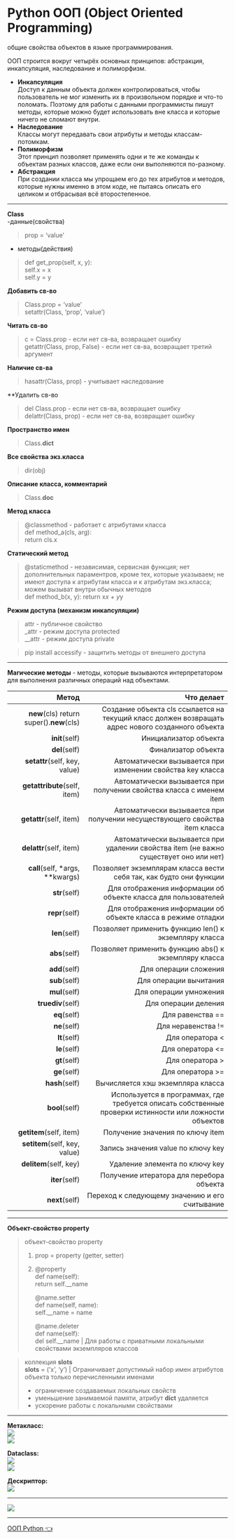 # Python ООП  (Object Oriented Programming)  
общие свойства объектов в языке программирования.  

ООП строится вокруг четырёх основных принципов: абстракция, инкапсуляция, наследование и полиморфизм.  
- **Инкапсуляция**  
Доступ к данным объекта должен контролироваться, чтобы пользователь не мог изменить их в произвольном порядке и что-то поломать. Поэтому для работы с данными программисты пишут методы, которые можно будет использовать вне класса и которые ничего не сломают внутри.  
- **Наследование**  
Классы могут передавать свои атрибуты и методы классам-потомкам.  
- **Полиморфизм**    
Этот принцип позволяет применять одни и те же команды к объектам разных классов, даже если они выполняются по-разному.    
- **Абстракция**    
При создании класса мы упрощаем его до тех атрибутов и методов, которые нужны именно в этом коде, не пытаясь описать его целиком и отбрасывая всё второстепенное.    
____  

**Class**   
-данные(свойства)   
> prop = ‘value’  
- методы(действия)   
> def get_prop(self, x, y):  
>   self.x = x  
>    self.y = y  
>  

**Добавить св-во**  
>  Сlass.prop = ‘value’  
>  setattr(Class, ‘prop’, ‘value’)  

**Читать св-во**  
>  c = Сlass.prop   - если нет св-ва, возвращает ошибку  
> getattr(Class, prop, False)  - если нет св-ва, возвращает третий аргумент  

**Наличие св-ва**  
>  hasattr(Class, prop)   - учитывает наследование  
 
**Удалить св-во  
>  del Сlass.prop   - если нет св-ва, возвращает ошибку  
>  delattr(Class, prop)  - если нет св-ва, возвращает ошибку  

**Пространство имен**  
>  Class.__dict__  

**Все свойства экз.класса**  
>  dir(obj)  

**Описание класса, комментарий**  
>  Class.__doc__  

**Метод класса**  
> @classmethod - работает с атрибутами класса  
> def method_a(cls, arg):  
>     return cls.x  
>   

**Статический метод**  
> @staticmethod  - независимая, сервисная функция; нет дополнительных параментров, кроме тех, которые указываем; не имеют доступа к атрибутам класса и к атрибутам экз.класса; можем вызыват внутри обычных методов  
> def method_b(x, y):
>     return x*x + y*y
>   

**Режим доступа (механизм инкапсуляции)** 
>  attr  - публичное свойство  
>  _attr  - режим доступа protected  
>  __attr  - режим доступа private  

> pip install accessify - защитить методы от внешнего доступа
____  

**Магические методы** - методы, которые вызываются интерпретатором для выполнения различных операций над объектами.  

| Метод |	Что делает |
|----------------:|----------------:|
|  __new__(cls)   return super().__new__(cls)  |  Создание объекта cls ссылается на текущий класс должен возвращать адрес нового созданного объекта   |
| __init__(self) | Инициализатор объекта |  
| __del__(self) | Финализатор объекта |  
| __setattr__(self, key, value) | Автоматически вызывается при изменении свойства key класса |  
| __getattribute__(self, item) | Автоматически вызывается при получении свойства класса с именем item |  
| __getattr__(self, item) | Автоматически вызывается при получении несуществующего свойства item класса |  
| __delattr__(self, item) | Автоматически вызывается при удалении свойства item (не важно существует оно или нет) |  
| __сall__(self, *args, **kwargs) | Позволяет экземплярам класса вести себя так, как будто они функции |  
| __str__(self) | Для отображения информации об объекте класса для пользователей |  
| __repr__(self) | Для отображения информации об объекте класса в режиме отладки |  
| __len__(self) | Позволяет применить функцию len() к экземпляру класса |  
| __abs__(self) | Позволяет применить функцию abs() к экземпляру класса |  
| __add__(self) | Для операции сложения |  
| __sub__(self) | Для операции вычитания |  
| __mul__(self) | Для операции умножения |  
| __truediv__(self) | Для операции деления |  
| __eq__(self) | Для равенства == |  
| __ne__(self) | Для неравенства != |  
| __lt__(self) | Для оператора < |  
| __le__(self) | Для оператора <= |  
| __gt__(self) | Для оператора > |  
| __ge__(self) | Для оператора >= |  
| __hash__(self) | Вычисляется хэш экземпляра класса |  
| __bool__(self) | Используется в программах, где требуется описать собственные проверки истинности или ложности объектов |  
| __getitem__(self, item) | Получение значения по ключу item | 
| __setitem__(self, key, value) | Запись значения value по ключу key |  
| __delitem__(self, key) | Удаление элемента по ключу key |  
| __iter__(self) | Получение итератора для перебора объекта | 
| __next__(self) | Переход к следующему значению и его считывание |  

____  

**Oбъект-свойство property**    
> объект-свойство property  
> 1. prop = property (getter, setter)  
>  
> 2. @property  
>    def name(self):  
>          return self.__name  
>
>    @name.setter  
>    def name(self, name):  
>          self.__name = name  
>
>    @name.deleter  
>     def name(self):  
>           del self.__name |  Для работы с приватными локальными свойствами экземпляров классов  
     
> коллекция  __slots__  
> __slots__ = (’x’, ‘y’) | Ограничивает допустимый набор имен атрибутов объекта только перечисленными именами  
> - ограничение создаваемых локальных свойств  
> - уменьшение занимаемой памяти, атрибут __dict__ удаляется  
> - ускорение работы с локальными свойствами     
____  

**Метакласс:**  
![](https://github.com/Dv-nn/Python--Object-Oriented-Programming/blob/main/img/img1.PNG)   
![](https://github.com/Dv-nn/Python--Object-Oriented-Programming/blob/main/img/img2.PNG)   

**Dataclass:**  
![](https://github.com/Dv-nn/Python--Object-Oriented-Programming/blob/main/img/img3.PNG)    
![](https://github.com/Dv-nn/Python--Object-Oriented-Programming/blob/main/img/img4.PNG)  

**Дескриптор:**  
![](https://github.com/Dv-nn/Python--Object-Oriented-Programming/blob/main/img/img5.PNG) 

____  
![](https://github.com/Dv-nn/Python--Object-Oriented-Programming/blob/main/img/img6.PNG) 

____  

 [ОOП Python  :point_left:](https://github.com/Dv-nn/Python--Object-Oriented-Programming/blob/main/ОOП_Python.pdf)   

